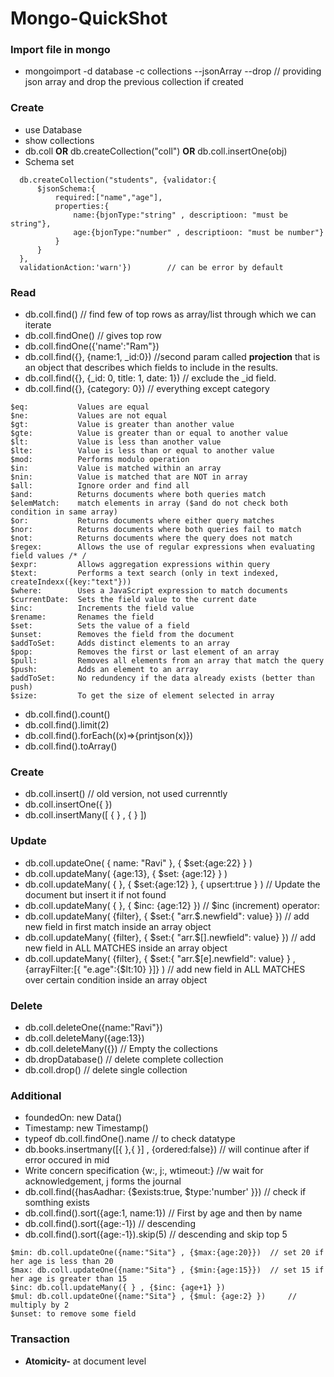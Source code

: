 # Mongo-QuickShot

### Import file in mongo
- mongoimport <path> -d database -c collections --jsonArray --drop      // providing json array and drop the previous collection if created

### Create
- use Database
- show collections
- db.coll **OR** db.createCollection("coll") **OR** db.coll.insertOne(obj)
- Schema set
```
  db.createCollection("students", {validator:{
      $jsonSchema:{
          required:["name","age"],
          properties:{
              name:{bjonType:"string" , descriptioon: "must be string"},
              age:{bjonType:"number" , descriptioon: "must be number"}
          }
      }
  },
  validationAction:'warn'})        // can be error by default
```

### Read
- db.coll.find()               // find few of top rows as array/list through which we can iterate
- db.coll.findOne()            // gives top row
- db.coll.findOne({'name':"Ram"})
- db.coll.find({}, {name:1, _id:0})                //second param called **projection** that is an object that describes which fields to include in the results.
- db.coll.find({}, {_id: 0, title: 1, date: 1})        // exclude the _id field.
- db.coll.find({}, {category: 0})                      // everything except category
```
$eq:           Values are equal
$ne:           Values are not equal
$gt:           Value is greater than another value
$gte:          Value is greater than or equal to another value
$lt:           Value is less than another value
$lte:          Value is less than or equal to another value
$mod:          Performs modulo operation
$in:           Value is matched within an array
$nin:          Value is matched that are NOT in array
$all:          Ignore order and find all
$and:          Returns documents where both queries match
$elemMatch:    match elements in array ($and do not check both condition in same array)
$or:           Returns documents where either query matches
$nor:          Returns documents where both queries fail to match
$not:          Returns documents where the query does not match
$regex:        Allows the use of regular expressions when evaluating field values /* /
$expr:         Allows aggregation expressions within query
$text:         Performs a text search (only in text indexed, createIndexx({key:"text"}))
$where:        Uses a JavaScript expression to match documents
$currentDate:  Sets the field value to the current date
$inc:          Increments the field value
$rename:       Renames the field
$set:          Sets the value of a field
$unset:        Removes the field from the document
$addToSet:     Adds distinct elements to an array
$pop:          Removes the first or last element of an array
$pull:         Removes all elements from an array that match the query
$push:         Adds an element to an array
$addToSet:     No redundency if the data already exists (better than push)
$size:         To get the size of element selected in array
```
- db.coll.find().count()
- db.coll.find().limit(2)
- db.coll.find().forEach((x)=>{printjson(x)})
- db.coll.find().toArray()

### Create
- db.coll.insert()      // old version, not used currenntly
- db.coll.insertOne({ })
- db.coll.insertMany([ { } , { } ])

### Update
- db.coll.updateOne( { name: "Ravi" }, { $set:{age:22} } ) 
- db.coll.updateMany( {age:13}, { $set: {age:12} } ) 
- db.coll.updateMany( { }, { $set:{age:12} }, { upsert:true } ) // Update the document but insert it if not found
- db.coll.updateMany( { }, { $inc: {age:12} })   // $inc (increment) operator:
- db.coll.updateMany( {filter}, { $set:{ "arr.$.newfield": value} })   // add new field in first match inside an array object
- db.coll.updateMany( {filter}, { $set:{ "arr.$[].newfield": value} })   // add new field in ALL MATCHES inside an array object
- db.coll.updateMany( {filter}, { $set:{ "arr.$[e].newfield": value} } , {arrayFilter:[{ "e.age":{$lt:10} }]} )   // add new field in ALL MATCHES over certain condition inside an array object

### Delete
- db.coll.deleteOne({name:"Ravi"})
- db.coll.deleteMany({age:13})
- db.coll.deleteMany({})          // Empty the collections
- db.dropDatabase()               // delete complete collection
- db.coll.drop()                  // delete single collection

### Additional
- foundedOn: new Data()
- Timestamp: new Timestamp()
- typeof db.coll.findOne().name      // to check datatype
- db.books.insertmany([{ },{ }] , {ordered:false})      // will continue after if error occured in mid
- Write concern specification {w:<value>, j:<value>, wtimeout:<value>}  //w wait for acknowledgement, j forms the journal
- db.coll.find({hasAadhar: {$exists:true, $type:'number' }})          // check if somthing exists
- db.coll.find().sort({age:1, name:1})         // First by age and then by name
- db.coll.find().sort({age:-1})                // descending
- db.coll.find().sort({age:-1}).skip(5)        // descending and skip top 5
```
$min: db.coll.updateOne({name:"Sita"} , {$max:{age:20}})  // set 20 if her age is less than 20
$max: db.coll.updateOne({name:"Sita"} , {$min:{age:15}})  // set 15 if her age is greater than 15
$inc: db.coll.updateMany({ } , {$inc: {age+1} })
$mul: db.coll.updateOne({name:"Sita"} , {$mul: {age:2} })     // multiply by 2
$unset: to remove some field
```

### Transaction
- **Atomicity-** at document level
